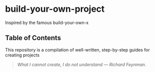 # build-your-own-project
Inspired by the famous build-your-own-x


## Table of Contents
This repository is a compilation of well-written, step-by-step guides for creating projects 

> *What I cannot create, I do not understand — Richard Feynman.*

